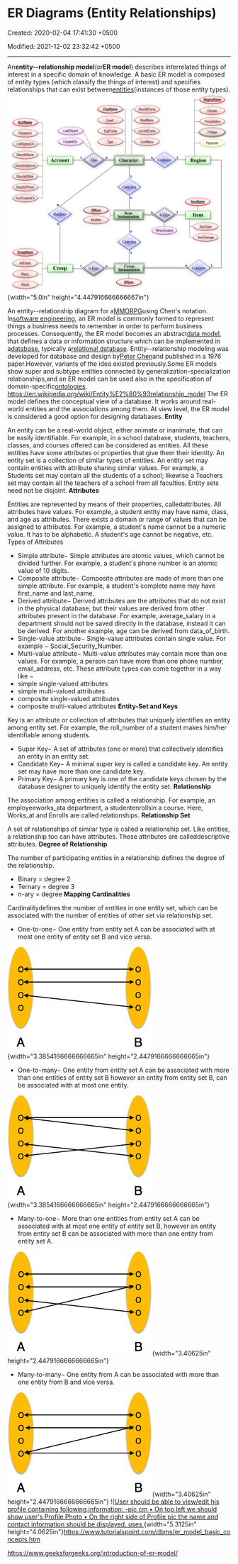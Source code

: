 # ER Diagrams (Entity Relationships)

Created: 2020-02-04 17:41:30 +0500

Modified: 2021-12-02 23:32:42 +0500

---

An**entity--relationship model**(or**ER model**) describes interrelated things of interest in a specific domain of knowledge. A basic ER model is composed of entity types (which classify the things of interest) and specifies relationships that can exist between[entities](https://en.wiktionary.org/wiki/entity)(instances of those entity types).
![AcctName Password LastSignedOn SbscrbrName SbscrbrAddress SbscrbrEMail SbscrbrPhone AcctCreatedOn CreepName HitPoints Mana Attack LastPlayed CreatedOn GharName Level ExpPoints Type n Has MaxHitPoints MaxMana CurrHitPoints CurrMana n 1 Contains Account m Ranlnto n Creep 1 1 IDNum Modifier n IsType Character 1 Carrying Item Instantiation Can-ying 1 Creep Instantiation IDNum n IsType WhenCreated 1 ReqionName Climate Precipitation Foliage Playersln Region ItemName Item Item Type ItemDamage 1 Contains ](media/ER-Diagrams-(Entity-Relationships)-image1.png){width="5.0in" height="4.447916666666667in"}

An entity--relationship diagram for a[MMORPG](https://en.wikipedia.org/wiki/MMORPG)using Chen's notation.
In[software engineering](https://en.wikipedia.org/wiki/Software_engineering), an ER model is commonly formed to represent things a business needs to remember in order to perform business processes. Consequently, the ER model becomes an abstract[data model](https://en.wikipedia.org/wiki/Data_modeling), that defines a data or information structure which can be implemented in a[database](https://en.wikipedia.org/wiki/Database), typically a[relational database](https://en.wikipedia.org/wiki/Relational_database).
Entity--relationship modeling was developed for database and design by[Peter Chen](https://en.wikipedia.org/wiki/Peter_Chen)and published in a 1976 paper.However, variants of the idea existed previously.Some ER models show super and subtype entities connected by generalization-specialization relationships,and an ER model can be used also in the specification of domain-specific[ontologies](https://en.wikipedia.org/wiki/Ontology_(computer_science)).
<https://en.wikipedia.org/wiki/Entity%E2%80%93relationship_model>
The ER model defines the conceptual view of a database. It works around real-world entities and the associations among them. At view level, the ER model is considered a good option for designing databases.
**Entity**

An entity can be a real-world object, either animate or inanimate, that can be easily identifiable. For example, in a school database, students, teachers, classes, and courses offered can be considered as entities. All these entities have some attributes or properties that give them their identity.
An entity set is a collection of similar types of entities. An entity set may contain entities with attribute sharing similar values. For example, a Students set may contain all the students of a school; likewise a Teachers set may contain all the teachers of a school from all faculties. Entity sets need not be disjoint.
**Attributes**

Entities are represented by means of their properties, calledattributes. All attributes have values. For example, a student entity may have name, class, and age as attributes.
There exists a domain or range of values that can be assigned to attributes. For example, a student's name cannot be a numeric value. It has to be alphabetic. A student's age cannot be negative, etc.
Types of Attributes
-   Simple attribute− Simple attributes are atomic values, which cannot be divided further. For example, a student's phone number is an atomic value of 10 digits.
-   Composite attribute− Composite attributes are made of more than one simple attribute. For example, a student's complete name may have first_name and last_name.
-   Derived attribute− Derived attributes are the attributes that do not exist in the physical database, but their values are derived from other attributes present in the database. For example, average_salary in a department should not be saved directly in the database, instead it can be derived. For another example, age can be derived from data_of_birth.
-   Single-value attribute− Single-value attributes contain single value. For example − Social_Security_Number.
-   Multi-value attribute− Multi-value attributes may contain more than one values. For example, a person can have more than one phone number, email_address, etc.
These attribute types can come together in a way like −
-   simple single-valued attributes
-   simple multi-valued attributes
-   composite single-valued attributes
-   composite multi-valued attributes
**Entity-Set and Keys**

Key is an attribute or collection of attributes that uniquely identifies an entity among entity set.
For example, the roll_number of a student makes him/her identifiable among students.
-   Super Key− A set of attributes (one or more) that collectively identifies an entity in an entity set.
-   Candidate Key− A minimal super key is called a candidate key. An entity set may have more than one candidate key.
-   Primary Key− A primary key is one of the candidate keys chosen by the database designer to uniquely identify the entity set.
**Relationship**

The association among entities is called a relationship. For example, an employeeworks_ata department, a studentenrollsin a course. Here, Works_at and Enrolls are called relationships.
**Relationship Set**

A set of relationships of similar type is called a relationship set. Like entities, a relationship too can have attributes. These attributes are calleddescriptive attributes.
**Degree of Relationship**

The number of participating entities in a relationship defines the degree of the relationship.
-   Binary = degree 2
-   Ternary = degree 3
-   n-ary = degree
**Mapping Cardinalities**

Cardinalitydefines the number of entities in one entity set, which can be associated with the number of entities of other set via relationship set.
-   One-to-one− One entity from entity set A can be associated with at most one entity of entity set B and vice versa.

![One-to-one relation](media/ER-Diagrams-(Entity-Relationships)-image2.png){width="3.3854166666666665in" height="2.4479166666666665in"}
-   One-to-many− One entity from entity set A can be associated with more than one entities of entity set B however an entity from entity set B, can be associated with at most one entity.

![One-to-many relation](media/ER-Diagrams-(Entity-Relationships)-image3.png){width="3.3854166666666665in" height="2.4479166666666665in"}
-   Many-to-one− More than one entities from entity set A can be associated with at most one entity of entity set B, however an entity from entity set B can be associated with more than one entity from entity set A.

![Many-to-one relation](media/ER-Diagrams-(Entity-Relationships)-image4.png){width="3.40625in" height="2.4479166666666665in"}
-   Many-to-many− One entity from A can be associated with more than one entity from B and vice versa.

![Many-to-many relation](media/ER-Diagrams-(Entity-Relationships)-image5.png){width="3.40625in" height="2.4479166666666665in"}
![[User should be able to view/edit his profile containing following information: -pic cm • On top left we should show user's Profile Photo • On the right side of Profile pic the name and contact information should be displayed. uses ](media/ER-Diagrams-(Entity-Relationships)-image6.jpeg){width="5.3125in" height="4.0625in"}<https://www.tutorialspoint.com/dbms/er_model_basic_concepts.htm>

<https://www.geeksforgeeks.org/introduction-of-er-model/>
